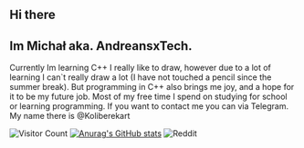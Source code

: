 ## Hi there 
## Im Michał aka. AndreansxTech. 
Currently Im learning C++ 
I really like to draw, however due to a lot of learning I can`t really draw a lot (I have not touched a pencil since the summer break).</b>
But programming in C++ also brings me joy, and a hope for it to be my future job. Most of my free time I spend on studying for school or learning programming.
If you want to contact me you can via Telegram. My name there is @Koliberekart
<!--
**AndreansxTech/AndreansxTech** is a ✨ _special_ ✨ repository because its `README.md` (this file) appears on your GitHub profile.

Here are some ideas to get you started:

- 🔭 I’m currently working on ...
- 🌱 I’m currently learning ...
- 👯 I’m looking to collaborate on ...
- 🤔 I’m looking for help with ...
- 💬 Ask me about ...
- 📫 How to reach me: ...
- 😄 Pronouns: ...
- ⚡ Fun fact: ...
-->
![Visitor Count](https://profile-counter.glitch.me/{AndreansxTech}/count.svg)
[![Anurag's GitHub stats](https://github-readme-stats.vercel.app/api?username=AndreansxTech)](https://github.com/AndreansxTech/github-readme-stats)
![Reddit](https://img.shields.io/badge/Reddit-%23FF4500.svg?style=for-the-badge&logo=Reddit&logoColor=white)